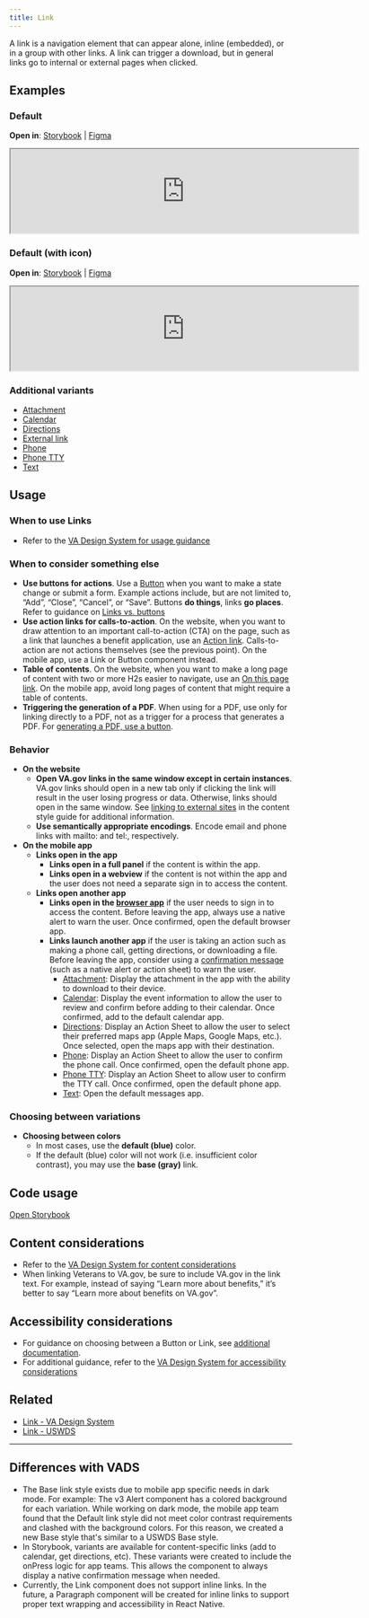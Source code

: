 ```yaml
---
title: Link
---
```


A link is a navigation element that can appear alone, inline (embedded), or in a group with other links. A link can trigger a download, but in general links go to internal or external pages when clicked.

## Examples

### Default
**Open in**: [Storybook](https://department-of-veterans-affairs.github.io/va-mobile-library/?path=/docs/link--default)  |   [Figma](https://www.figma.com/file/Zzt8z60hCtdEzXx2GFWghH/%F0%9F%93%90-Component-Library?type=design&node-id=235-771&mode=design&t=CNVVTHmCkOFHUVbq-4)
<iframe width="620" height="" title="Image of component in Storybook" src="https://department-of-veterans-affairs.github.io/va-mobile-library/?path=/story/link--default&full=1&shortcuts=false&singleStory=true" allowfullscreen></iframe>

### Default (with icon)

**Open in**: [Storybook](https://department-of-veterans-affairs.github.io/va-mobile-library/?path=/docs/link--default-with-icon)  |   [Figma](https://www.figma.com/file/Zzt8z60hCtdEzXx2GFWghH/%F0%9F%93%90-Component-Library?type=design&node-id=235-772&mode=design&t=CNVVTHmCkOFHUVbq-4)
<iframe width="620" height="" title="Image of component in Storybook" src="https://department-of-veterans-affairs.github.io/va-mobile-library/?path=/story/link--default-with-icon&full=1&shortcuts=false&singleStory=true" allowfullscreen></iframe>

### Additional variants
* [Attachment](https://department-of-veterans-affairs.github.io/va-mobile-library/iframe.html?args=&id=link--attachment&viewMode=story)
* [Calendar](https://department-of-veterans-affairs.github.io/va-mobile-library/iframe.html?args=&id=link--calendar&viewMode=story)
* [Directions](https://department-of-veterans-affairs.github.io/va-mobile-library/iframe.html?args=&id=link--directions&viewMode=story)
* [External link](https://department-of-veterans-affairs.github.io/va-mobile-library/iframe.html?args=&id=link--external-link&viewMode=story)
* [Phone](https://department-of-veterans-affairs.github.io/va-mobile-library/iframe.html?args=&id=link--phone&viewMode=story)
* [Phone TTY](https://department-of-veterans-affairs.github.io/va-mobile-library/iframe.html?args=&id=link--phone-tty&viewMode=story)
* [Text](https://department-of-veterans-affairs.github.io/va-mobile-library/iframe.html?args=&id=link--text&viewMode=story)

## Usage

### When to use Links
* Refer to the [VA Design System for usage guidance](https://design.va.gov/components/link/#usage)

### When to consider something else
* **Use buttons for actions**. Use a [Button](https://design.va.gov/components/button) when you want to make a state change or submit a form. Example actions include, but are not limited to, “Add”, “Close”, “Cancel”, or “Save”. Buttons **do things**, links **go places**. Refer to guidance on [Links vs. buttons](https://design.va.gov/components/link/action#links-vs-buttons)
* **Use action links for calls-to-action**. On the website, when you want to draw attention to an important call-to-action (CTA) on the page, such as a link that launches a benefit application, use an [Action link](https://design.va.gov/components/link/action). Calls-to-action are not actions themselves (see the previous point). On the mobile app, use a Link or Button component instead.
* **Table of contents**. On the website, when you want to make a long page of content with two or more H2s easier to navigate, use an [On this page link](https://design.va.gov/components/on-this-page). On the mobile app, avoid long pages of content that might require a table of contents.
* **Triggering the generation of a PDF**. When using for a PDF, use only for linking directly to a PDF, not as a trigger for a process that generates a PDF. For [generating a PDF, use a button](https://design.va.gov/components/link/#links-vs-buttons).

### Behavior
* **On the website**
    * **Open VA.gov links in the same window except in certain instances**. VA.gov links should open in a new tab only if clicking the link will result in the user losing progress or data. Otherwise, links should open in the same window. See [linking to external sites](https://design.va.gov/content-style-guide/links/#linking-to-external-sites) in the content style guide for additional information.
    * **Use semantically appropriate encodings**. Encode email and phone links with mailto: and tel:, respectively.
* **On the mobile app**
	* **Links open in the app**
		* **Links open in a full panel** if the content is within the app.
		* **Links open in a webview** if the content is not within the app and the user does not need a separate sign in to access the content.
	* **Links open another app**
		* **Links open in the [browser app](https://department-of-veterans-affairs.github.io/va-mobile-library/iframe.html?args=&id=link--external-link&viewMode=story)** if the user needs to sign in to access the content. Before leaving the app, always use a native alert to warn the user. Once confirmed, open the default browser app.
		* **Links launch another app** if the user is taking an action such as making a phone call, getting directions, or downloading a file. Before leaving the app, consider using a [confirmation message](https://department-of-veterans-affairs.github.io/va-mobile-app/docs/Flagship%20design%20library/Patterns/confirmation-messages) (such as a native alert or action sheet) to warn the user.
			* [Attachment](https://department-of-veterans-affairs.github.io/va-mobile-library/iframe.html?args=&id=link--attachment&viewMode=story): Display the attachment in the app with the ability to download to their device.
			* [Calendar](https://department-of-veterans-affairs.github.io/va-mobile-library/iframe.html?args=&id=link--calendar&viewMode=story): Display the event information to allow the user to review and confirm before adding to their calendar. Once confirmed, add to the default calendar app.
			* [Directions](https://department-of-veterans-affairs.github.io/va-mobile-library/iframe.html?args=&id=link--directions&viewMode=story): Display an Action Sheet to allow the user to select their preferred maps app (Apple Maps, Google Maps, etc.). Once selected, open the maps app with their destination.
			* [Phone](https://department-of-veterans-affairs.github.io/va-mobile-library/iframe.html?args=&id=link--phone&viewMode=story): Display an Action Sheet to allow the user to confirm the phone call. Once confirmed, open the default phone app.
			* [Phone TTY](https://department-of-veterans-affairs.github.io/va-mobile-library/iframe.html?args=&id=link--phone-tty&viewMode=story): Display an Action Sheet to allow user to confirm the TTY call. Once confirmed, open the default phone app.
			* [Text](https://department-of-veterans-affairs.github.io/va-mobile-library/iframe.html?args=&id=link--text&viewMode=story): Open the default messages app.

### Choosing between variations
* **Choosing between colors**
    * In most cases, use the **default (blue)** color.
    * If the default (blue) color will not work (i.e. insufficient color contrast), you may use the **base (gray)** link.

## Code usage
[Open Storybook](https://department-of-veterans-affairs.github.io/va-mobile-library/?path=/docs/link--docs)

## Content considerations
* Refer to the [VA Design System for content considerations](https://design.va.gov/components/link/#content-considerations)
* When linking Veterans to VA.gov, be sure to include VA.gov in the link text. For example, instead of saying “Learn more about benefits,” it’s better to say “Learn more about benefits on VA.gov”.

## Accessibility considerations
* For guidance on choosing between a Button or Link, see [additional documentation](/va-mobile-app/docs/Flagship%20design%20library/Components/Buttons%20and%20Links/).
* For additional guidance, refer to the [VA Design System for accessibility considerations](https://design.va.gov/components/link/#accessibility-considerations)

## Related
* [Link - VA Design System](https://design.va.gov/components/link/)
* [Link - USWDS](https://designsystem.digital.gov/components/link/)

----------

## Differences with VADS
* The Base link style exists due to mobile app specific needs in dark mode. For example: The v3 Alert component has a colored background for each variation. While working on dark mode, the mobile app team found that the Default link style did not meet color contrast requirements and clashed with the background colors. For this reason, we created a new Base style that's similar to a USWDS Base style.
* In Storybook, variants are available for content-specific links (add to calendar, get directions, etc). These variants were created to include the onPress logic for app teams. This allows the component to always display a native confirmation message when needed.
* Currently, the Link component does not support inline links. In the future, a Paragraph component will be created for inline links to support proper text wrapping and accessibility in React Native.